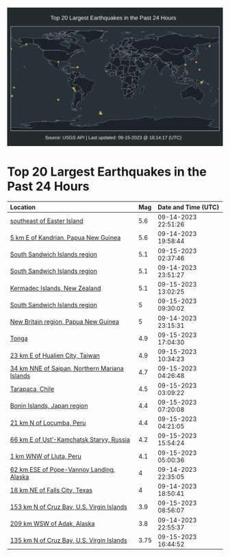 ![Map](./map.png)

# Top 20 Largest Earthquakes in the Past 24 Hours

| Location | Mag | Date and Time (UTC) |
|:---|:---|:---|
| [southeast of Easter Island](https://earthquake.usgs.gov/earthquakes/eventpage/us7000kvv1) | 5.6 | 09-14-2023 22:51:26 |
| [5 km E of Kandrian, Papua New Guinea](https://earthquake.usgs.gov/earthquakes/eventpage/us7000kvu1) | 5.6 | 09-14-2023 19:58:44 |
| [South Sandwich Islands region](https://earthquake.usgs.gov/earthquakes/eventpage/us7000kvw0) | 5.1 | 09-15-2023 02:37:46 |
| [South Sandwich Islands region](https://earthquake.usgs.gov/earthquakes/eventpage/us7000kvva) | 5.1 | 09-14-2023 23:51:27 |
| [Kermadec Islands, New Zealand](https://earthquake.usgs.gov/earthquakes/eventpage/us7000kvyp) | 5.1 | 09-15-2023 13:02:25 |
| [South Sandwich Islands region](https://earthquake.usgs.gov/earthquakes/eventpage/us7000kvxa) | 5 | 09-15-2023 09:30:02 |
| [New Britain region, Papua New Guinea](https://earthquake.usgs.gov/earthquakes/eventpage/us7000kvv7) | 5 | 09-14-2023 23:15:31 |
| [Tonga](https://earthquake.usgs.gov/earthquakes/eventpage/us7000kw0c) | 4.9 | 09-15-2023 17:04:30 |
| [23 km E of Hualien City, Taiwan](https://earthquake.usgs.gov/earthquakes/eventpage/us7000kvxd) | 4.9 | 09-15-2023 10:34:23 |
| [34 km NNE of Saipan, Northern Mariana Islands](https://earthquake.usgs.gov/earthquakes/eventpage/us7000kvwe) | 4.7 | 09-15-2023 04:26:48 |
| [Tarapaca, Chile](https://earthquake.usgs.gov/earthquakes/eventpage/us7000kvw3) | 4.5 | 09-15-2023 03:09:22 |
| [Bonin Islands, Japan region](https://earthquake.usgs.gov/earthquakes/eventpage/us7000kvwt) | 4.4 | 09-15-2023 07:20:08 |
| [21 km N of Locumba, Peru](https://earthquake.usgs.gov/earthquakes/eventpage/us7000kvw8) | 4.4 | 09-15-2023 04:21:05 |
| [66 km E of Ust’-Kamchatsk Staryy, Russia](https://earthquake.usgs.gov/earthquakes/eventpage/us7000kvzs) | 4.2 | 09-15-2023 15:54:24 |
| [1 km WNW of Lluta, Peru](https://earthquake.usgs.gov/earthquakes/eventpage/us7000kvwd) | 4.1 | 09-15-2023 05:00:36 |
| [62 km ESE of Pope-Vannoy Landing, Alaska](https://earthquake.usgs.gov/earthquakes/eventpage/ak023btef8mo) | 4 | 09-14-2023 22:35:05 |
| [18 km NE of Falls City, Texas](https://earthquake.usgs.gov/earthquakes/eventpage/tx2023sbec) | 4 | 09-14-2023 18:50:41 |
| [153 km N of Cruz Bay, U.S. Virgin Islands](https://earthquake.usgs.gov/earthquakes/eventpage/pr2023258000) | 3.9 | 09-15-2023 08:56:07 |
| [209 km WSW of Adak, Alaska](https://earthquake.usgs.gov/earthquakes/eventpage/us7000kvv6) | 3.8 | 09-14-2023 22:55:37 |
| [135 km N of Cruz Bay, U.S. Virgin Islands](https://earthquake.usgs.gov/earthquakes/eventpage/pr2023258002) | 3.75 | 09-15-2023 16:44:52 |
